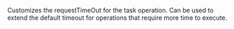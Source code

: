 Customizes the requestTimeOut for the task operation. Can be used to extend the default timeout
for operations that require more time to execute.
